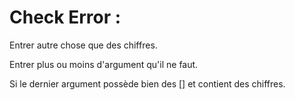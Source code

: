 # Check Error :

Entrer autre chose que des chiffres.

Entrer plus ou moins d'argument qu'il ne faut.

Si le dernier argument possède bien des [] et contient des chiffres.




